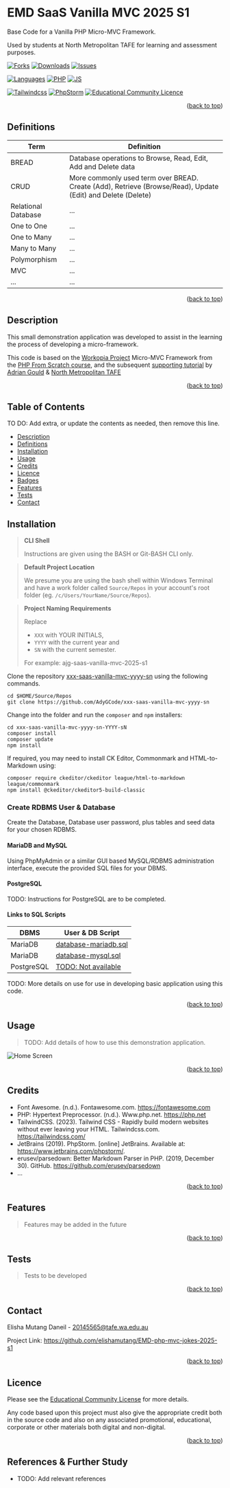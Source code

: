 <a name="readme-top" id="readme-top"></a>
# EMD SaaS Vanilla MVC 2025 S1

Base Code for a Vanilla PHP Micro-MVC Framework.

Used by students at North Metropolitan TAFE for learning and assessment purposes.


[![Forks][forks-shield]][forks-url] 
[![Downloads][downloads-shield]][downloads-url] 
[![Issues][issues-shield]][issues-url] 

[![Languages][languages-shield]][languages-url] 
[![PHP][Php.com]][Php-url] 
[![JS][Js.com]][Js-url] 

[![Tailwindcss][Tailwindcss.com]][Tailwindcss-url] 
[![PhpStorm][PhpStorm.com]][PhpStorm-url] 
[![Educational Community Licence][licence-shield]][licence-url] 

<p align="right">(<a href="#readme-top">back to top</a>)</p>


## Definitions

| Term                | Definition                                                                                                  |
|---------------------|-------------------------------------------------------------------------------------------------------------|
| BREAD               | Database operations to Browse, Read, Edit, Add and Delete data                                              |
| CRUD                | More commonly used term over BREAD. Create (Add), Retrieve (Browse/Read), Update (Edit) and Delete (Delete) |
| Relational Database | ...                                                                                                         |
| One to One          | ...                                                                                                         |
| One to Many         | ...                                                                                                         |
| Many to Many        | ...                                                                                                         |
| Polymorphism        | ...                                                                                                         |
| MVC                 | ...                                                                                                         |
| ...                 | ...                                                                                                         |

<p align="right">(<a href="#readme-top">back to top</a>)</p>

## Description

This small demonstration application was developed to assist in the
learning the process of developing a micro-framework.

This code is based on the [Workopia Project](https://github.com/bradtraversy/workopia-php)
Micro-MVC Framework from the [PHP From Scratch course](https://www.traversymedia.com/php-from-scratch),
and the subsequent [supporting tutorial](https://github.com/AdyGCode/XXX-SaaS-Vanilla-MVC-YYYY-SN/tree/main/session-07)
by [Adrian Gould](https://adygcode.github.io/) & [North Metropolitan TAFE](https://www.northmetrotafe.wa.edu.au/)

<p align="right">(<a href="#readme-top">back to top</a>)</p>

## Table of Contents

TO DO: Add extra, or update the contents as needed, then remove this line.

- [Description](#description)
- [Definitions](#definitions)
- [Installation](#installation)
- [Usage](#usage)
- [Credits](#credits)
- [Licence](#licence)
- [Badges](#badges)
- [Features](#features)
- [Tests](#tests)
- [Contact](#contact)

## Installation

> **CLI Shell**
>
> Instructions are given using the BASH or Git-BASH CLI only.

> **Default Project Location**
>
> We presume you are using the bash shell within Windows Terminal and have a work folder called
`Source/Repos` in your account's
> root folder (eg. `/c/Users/YourName/Source/Repos`).

> **Project Naming Requirements**
>
> Replace
> - `XXX` with YOUR INITIALS,
> - `YYYY` with the current year and
> - `SN` with the current semester.
>
> For example: ajg-saas-vanilla-mvc-2025-s1

Clone the repository 
[xxx-saas-vanilla-mvc-yyyy-sn](https://github.com/AdyGCode/xxx-saas-vanilla-mvc-yyyy-sn) 
using the following commands.

```shell
cd $HOME/Source/Repos
git clone https://github.com/AdyGCode/xxx-saas-vanilla-mvc-yyyy-sn
```

Change into the folder and run the `composer` and `npm` installers:

```shell
cd xxx-saas-vanilla-mvc-yyyy-sn-YYYY-sN
composer install
composer update
npm install
```

If required, you may need to install CK Editor, Commonmark and HTML-to-Markdown using:

```shell
composer require ckeditor/ckeditor league/html-to-markdown league/commonmark
npm install @ckeditor/ckeditor5-build-classic
```

### Create RDBMS User & Database

Create the Database, Database user password, plus tables and seed data for your chosen RDBMS.

#### MariaDB and MySQL

Using PhpMyAdmin or a similar GUI based MySQL/RDBMS administration interface, execute the
provided SQL files for your DBMS.

#### PostgreSQL

TODO: Instructions for PostgreSQL are to be completed.

#### Links to SQL Scripts

| DBMS       | User & DB Script                                      |
|------------|-------------------------------------------------------|
| MariaDB    | [database-mariadb.sql](./config/database-mariadb.sql) |
| MariaDB    | [database-mysql.sql](./config/database-mysql.sql)     |
| PostgreSQL | [TODO: Not available](#)                              |


TODO: More details on use for use in developing basic application using this code.


<p align="right">(<a href="#readme-top">back to top</a>)</p>

## Usage

> TODO: Add details of how to use this demonstration application.

![Home Screen](src/images/home-screen.png)


<p align="right">(<a href="#readme-top">back to top</a>)</p>

## Credits
 
- Font Awesome. (n.d.). Fontawesome.com. https://fontawesome.com
- PHP: Hypertext Preprocessor. (n.d.). Www.php.net. https://php.net
- TailwindCSS. (2023). Tailwind CSS - Rapidly build modern websites
  without ever leaving your HTML. Tailwindcss.com. https://tailwindcss.com/
- JetBrains (2019). PhpStorm. [online] JetBrains. Available
  at: https://www.jetbrains.com/phpstorm/.
- erusev/parsedown: Better Markdown Parser in PHP. (2019, December 30). 
  GitHub. https://github.com/erusev/parsedown
- ...


<p align="right">(<a href="#readme-top">back to top</a>)</p>

## Features

> Features may be added in the future

<p align="right">(<a href="#readme-top">back to top</a>)</p>

## Tests

> Tests to be developed


<p align="right">(<a href="#readme-top">back to top</a>)</p>

## Contact

Elisha Mutang Daneil - 20145565@tafe.wa.edu.au

Project Link: https://github.com/elishamutang/EMD-php-mvc-jokes-2025-s1

<p align="right">(<a href="#readme-top">back to top</a>)</p>

## Licence

Please see the [Educational Community License](License.md) for more details.

Any code based upon this project must also give the appropriate credit
both in the source code and also on any associated promotional, educational,
corporate or other materials both digital and non-digital.


<p align="right">(<a href="#readme-top">back to top</a>)</p>

## References & Further Study

- TODO: Add relevant references



<!-- MARKDOWN LINKS & IMAGES -->
<!-- https://www.markdownguide.org/basic-syntax/#reference-style-links -->

[forks-shield]: http://img.shields.io/github/forks/adygcode/xxx-saas-vanilla-mvc-yyyy-sn.svg?style=for-the-badge

[forks-url]: https://github.com/AdyGCode/xxx-saas-vanilla-mvc-yyyy-sn/network/members

[languages-shield]: http://img.shields.io/github/languages/count/adygcode/xxx-saas-vanilla-mvc-yyyy-sn.svg?style=for-the-badge

[languages-url]: https://github.com/AdyGCode/xxx-saas-vanilla-mvc-yyyy-sn/network/members

[downloads-shield]: http://img.shields.io/github/downloads/adygcode/xxx-saas-vanilla-mvc-yyyy-sn/total?style=for-the-badge

[downloads-url]: https://github.com/AdyGCode/xxx-saas-vanilla-mvc-yyyy-sn/network/members

[issues-shield]: http://img.shields.io/github/issues/adygcode/xxx-saas-vanilla-mvc-yyyy-sn.svg?style=for-the-badge

[issues-url]: https://github.com/adygcode/xxx-saas-vanilla-mvc-yyyy-sn/issues

[licence-shield]: https://img.shields.io/badge/opensourceinitiative-3DA639?style=for-the-badge&logoColor=black

[licence-url]: https://github.com/adygcode/xxx-saas-vanilla-mvc-yyyy-sn/blob/main/License.md

[product-screenshot]: images/screenshot.png

[Laravel.com]: https://img.shields.io/badge/Laravel-FF2D20?style=for-the-badge&logo=laravel&logoColor=white

[Laravel-url]: https://laravel.com

[Tailwindcss.com]: https://img.shields.io/badge/Tailwindcss-06B6D4?style=for-the-badge&logo=tailwindcss&logoColor=white&labelColor=black

[Tailwindcss-url]: https://tailwindcss.com

[Livewire.com]: https://img.shields.io/badge/Livewire-4E56A6?style=for-the-badge&logo=livewire&logoColor=white

[Livewire-url]: https://livewire.laravel.com

[Inertia.com]: https://img.shields.io/badge/Inertia-9553E9?style=for-the-badge&logo=inertia&logoColor=white

[Inertia-url]: https://inertiajs.com

[Php.com]: https://img.shields.io/badge/Php-777BB4?style=for-the-badge&logo=php&logoColor=white&labelColor=black

[Php-url]: https://inertiajs.com

[PhpStorm.com]: https://img.shields.io/badge/Phpstorm-000000?style=for-the-badge&logo=phpstorm&logoColor=white&labelColor=black

[PhpStorm-url]: https://jetbrains.com/phpstorm/

[Js.com]: https://img.shields.io/badge/JavaScript-F7DF1E?style=for-the-badge&logo=javascript&logoColor=white&labelColor=black

[Js-url]: https://developer.mozilla.org/en-US/docs/Web/JavaScript
